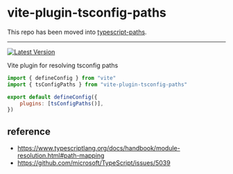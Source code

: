 # vite-plugin-tsconfig-paths

This repo has been moved into [typescript-paths](https://github.com/lightyen/typescript-paths).

---

[npm:latest]: https://www.npmjs.com/package/vite-plugin-tsconfig-paths/v/latest
[npm:latest:badge]: https://img.shields.io/npm/v/vite-plugin-tsconfig-paths/latest?style=flat-square

[![Latest Version][npm:latest:badge]][npm:latest]

Vite plugin for resolving tsconfig paths

```js
import { defineConfig } from "vite"
import { tsConfigPaths } from "vite-plugin-tsconfig-paths"

export default defineConfig({
	plugins: [tsConfigPaths()],
})
```

## reference

- https://www.typescriptlang.org/docs/handbook/module-resolution.html#path-mapping
- https://github.com/microsoft/TypeScript/issues/5039
